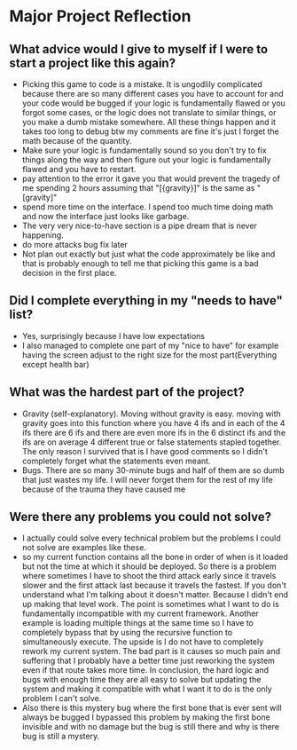 # Major Project Reflection

## What advice would I give to myself if I were to start a project like this again?
- Picking this game to code is a mistake. It is ungodlily complicated because there are so many different cases you have to account for and your code would be bugged if your logic is fundamentally flawed or you forgot some cases, or the logic does not translate to similar things, or you make a dumb mistake somewhere. All these things happen and it takes too long to debug btw my comments are fine it's just I forget the math because of the quantity.
- Make sure your logic is fundamentally sound so you don't try to fix things along the way and then figure out your logic is fundamentally flawed and you have to restart.
- pay attention to the error it gave you that would prevent the tragedy of me spending 2 hours assuming that "[{gravity}]" is the same as "[gravity]"
- spend more time on the interface. I spend too much time doing math and now the interface just looks like garbage.
- The very very nice-to-have section is a pipe dream that is never happening.
- do more attacks bug fix later
- Not plan out exactly but just what the code approximately be like and that is probably enough to tell me that picking this game is a bad decision in the first place.

## Did I complete everything in my "needs to have" list?
- Yes, surprisingly because I have low expectations
- I also managed to complete one part of my "nice to have" for example having the screen adjust to the right size for the most part(Everything except health bar)

## What was the hardest part of the project?
- Gravity (self-explanatory). Moving without gravity is easy. moving with gravity goes into this function where you have 4 ifs and in each of the 4 ifs there are 6 ifs and there are even more ifs in the 6 distinct ifs and the ifs are on average 4 different true or false statements stapled together. The only reason I survived that is I have good comments so I didn't completely forget what the statements even meant.
- Bugs. There are so many 30-minute bugs and half of them are so dumb that just wastes my life. I will never forget them for the rest of my life because of the trauma they have caused me

## Were there any problems you could not solve?
- I actually could solve every technical problem but the problems I could not solve are examples like these.
- so my current function contains all the bone in order of when is it loaded but not the time at which it should be deployed. So there is a problem where sometimes I have to shoot the third attack early since it travels slower and the first attack last because it travels the fastest. If you don't understand what I'm talking about it doesn't matter. Because I didn't end up making that level work. The point is sometimes what I want to do is fundamentally incompatible with my current framework. Another example is loading multiple things at the same time so I have to completely bypass that by using the recursive function to simultaneously execute. The upside is I do not have to completely rework my current system. The bad part is it causes so much pain and suffering that I probably have a better time just reworking the system even if that route takes more time. In conclusion, the hard logic and bugs with enough time they are all easy to solve but updating the system and making it compatible with what I want it to do is the only problem I can't solve.
- Also there is this mystery bug where the first bone that is ever sent will always be bugged I bypassed this problem by making the first bone invisible and with no damage but the bug is still there and why is there bug is still a mystery.